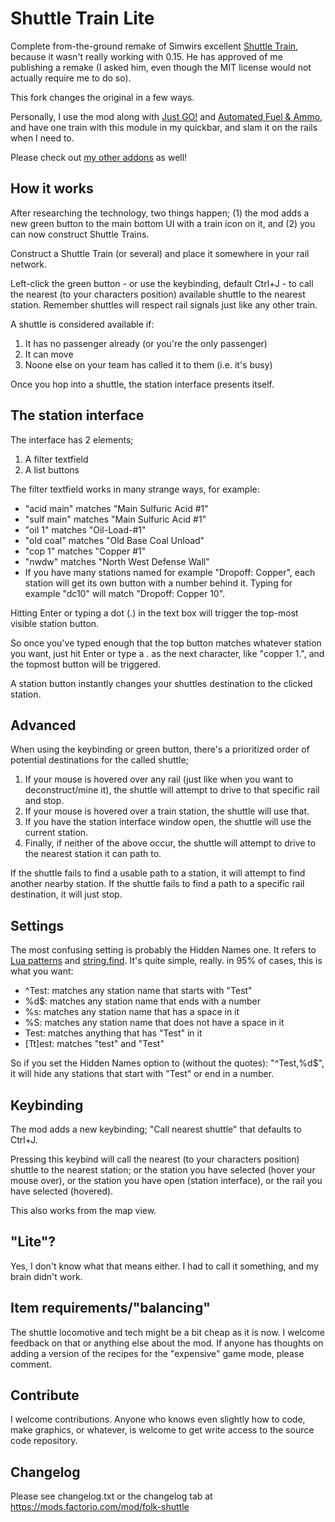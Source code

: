 # Shuttle Train Lite

Complete from-the-ground remake of Simwirs excellent [Shuttle Train](https://mods.factorio.com/mods/simwir/ShuttleTrain), because it wasn't really working with 0.15. He has approved of me publishing a remake (I asked him, even though the MIT license would not actually require me to do so).

This fork changes the original in a few ways.

Personally, I use the mod along with [Just GO!](https://mods.factorio.com/mods/folk/folk-justgo) and [Automated Fuel & Ammo](https://mods.factorio.com/mods/folk/folk-fill), and have one train with this module in my quickbar, and slam it on the rails when I need to.

Please check out [my other addons](https://mods.factorio.com/user/folk) as well!

## How it works

After researching the technology, two things happen; (1) the mod adds a new green button to the main bottom UI with a train icon on it, and (2) you can now construct Shuttle Trains.

Construct a Shuttle Train (or several) and place it somewhere in your rail network.

Left-click the green button - or use the keybinding, default Ctrl+J - to call the nearest (to your characters position) available shuttle to the nearest station. Remember shuttles will respect rail signals just like any other train.

A shuttle is considered available if:

1. It has no passenger already (or you're the only passenger)
2. It can move
3. Noone else on your team has called it to them (i.e. it's busy)

Once you hop into a shuttle, the station interface presents itself.

## The station interface

The interface has 2 elements;

1. A filter textfield
2. A list buttons

The filter textfield works in many strange ways, for example:

-   "acid main" matches "Main Sulfuric Acid #1"
-   "sulf main" matches "Main Sulfuric Acid #1"
-   "oil 1" matches "Oil-Load-#1"
-   "old coal" matches "Old Base Coal Unload"
-   "cop 1" matches "Copper #1"
-   "nwdw" matches "North West Defense Wall"
-   If you have many stations named for example "Dropoff: Copper", each station will get its own button with a number behind it. Typing for example "dc10" will match "Dropoff: Copper 10".

Hitting Enter or typing a dot (.) in the text box will trigger the top-most visible station button.

So once you've typed enough that the top button matches whatever station you want, just hit Enter or type a . as the next character, like "copper 1.", and the topmost button will be triggered.

A station button instantly changes your shuttles destination to the clicked station.

## Advanced

When using the keybinding or green button, there's a prioritized order of potential destinations for the called shuttle;

1. If your mouse is hovered over any rail (just like when you want to deconstruct/mine it), the shuttle will attempt to drive to that specific rail and stop.
2. If your mouse is hovered over a train station, the shuttle will use that.
3. If you have the station interface window open, the shuttle will use the current station.
4. Finally, if neither of the above occur, the shuttle will attempt to drive to the nearest station it can path to.

If the shuttle fails to find a usable path to a station, it will attempt to find another nearby station. If the shuttle fails to find a path to a specific rail destination, it will just stop.

## Settings

The most confusing setting is probably the Hidden Names one. It refers to [Lua patterns](http://www.lua.org/manual/5.2/manual.html#6.4.1) and [string.find](http://www.lua.org/manual/5.2/manual.html#pdf-string.find).
It's quite simple, really. in 95% of cases, this is what you want:

-   ^Test: matches any station name that starts with "Test"
-   %d$: matches any station name that ends with a number
-   %s: matches any station name that has a space in it
-   %S: matches any station name that does not have a space in it
-   Test: matches anything that has "Test" in it
-   [Tt]est: matches "test" and "Test"

So if you set the Hidden Names option to (without the quotes): "^Test,%d$", it will hide any stations that start with "Test" or end in a number.

## Keybinding

The mod adds a new keybinding; "Call nearest shuttle" that defaults to Ctrl+J.

Pressing this keybind will call the nearest (to your characters position) shuttle to the nearest station; or the station you have selected (hover your mouse over), or the station you have open (station interface), or the rail you have selected (hovered).

This also works from the map view.

## "Lite"?

Yes, I don't know what that means either. I had to call it something, and my brain didn't work.

## Item requirements/"balancing"

The shuttle locomotive and tech might be a bit cheap as it is now. I welcome feedback on that or anything else about the mod. If anyone has thoughts on adding a version of the recipes for the "expensive" game mode, please comment.

## Contribute

I welcome contributions. Anyone who knows even slightly how to code, make graphics, or whatever, is welcome to get write access to the source code repository.

## Changelog

Please see changelog.txt or the changelog tab at https://mods.factorio.com/mod/folk-shuttle
